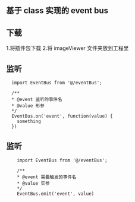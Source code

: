 ## 基于 class 实现的 event bus

<!-- 不依赖框架，可直接在项目中使用 -->

## 下载

1.将插件包下载 2.将 imageViewer 文件夹放到工程里

## 监听

```
  import EventBus from '@/eventBus';

  /**
  * @event 监听的事件名
  * @value 形参
  */
  EventBus.on('event', function(value) {
    something
  })

```

## 监听

```
    import EventBus from '@/eventBus';

    /**
    * @event 需要触发的事件名
    * @value 实参
    */
    EventBus.emit('event', value)

```
